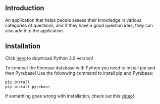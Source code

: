 ## Introduction
An application that helps people assess their knowledge in various categories of questions, and if they have a good question idea, they can also add it to the application.

## Installation
Click [here](https://www.python.org/downloads/) to download Python 3.9 version!

To connect the Firenase database with Python you need to install pip and then Pyrebase!
Use the folowwing command to install pip and Pyrebase:
```bash
pip install
pip install pyrebase
```
If something goes wrong with installation, check out this [video](https://www.youtube.com/watch?v=eGCC3Se6QUE&ab_channel=Codenza)!

